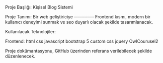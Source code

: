 Proje Başlığı:
Kişisel Blog Sistemi

Proje Tanımı:
Bir web geliştiriciye ----------  Frontend kısmı, modern bir kullanıcı deneyimi sunmak ve seo duyarlı olacak şekilde tasarımlanacak.

Kullanılacak Teknolojiler:

Frontend: html css javascript bootstrap 5 custom css jquery OwlCourusel2 


Proje dokümantasyonu, GitHub üzerinden referans verilebilecek şekilde düzenlenecek.


